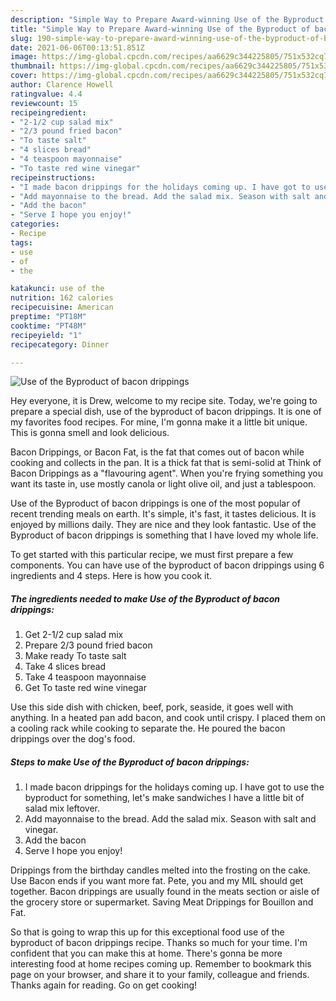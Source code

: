 ```yaml
---
description: "Simple Way to Prepare Award-winning Use of the Byproduct of bacon drippings"
title: "Simple Way to Prepare Award-winning Use of the Byproduct of bacon drippings"
slug: 190-simple-way-to-prepare-award-winning-use-of-the-byproduct-of-bacon-drippings
date: 2021-06-06T00:13:51.851Z
image: https://img-global.cpcdn.com/recipes/aa6629c344225805/751x532cq70/use-of-the-byproduct-of-bacon-drippings-recipe-main-photo.jpg
thumbnail: https://img-global.cpcdn.com/recipes/aa6629c344225805/751x532cq70/use-of-the-byproduct-of-bacon-drippings-recipe-main-photo.jpg
cover: https://img-global.cpcdn.com/recipes/aa6629c344225805/751x532cq70/use-of-the-byproduct-of-bacon-drippings-recipe-main-photo.jpg
author: Clarence Howell
ratingvalue: 4.4
reviewcount: 15
recipeingredient:
- "2-1/2 cup salad mix"
- "2/3 pound fried bacon"
- "To taste salt"
- "4 slices bread"
- "4 teaspoon mayonnaise"
- "To taste red wine vinegar"
recipeinstructions:
- "I made bacon drippings for the holidays coming up. I have got to use the byproduct for something, let&#39;s make sandwiches I have a little bit of salad mix leftover."
- "Add mayonnaise to the bread. Add the salad mix. Season with salt and vinegar."
- "Add the bacon"
- "Serve I hope you enjoy!"
categories:
- Recipe
tags:
- use
- of
- the

katakunci: use of the 
nutrition: 162 calories
recipecuisine: American
preptime: "PT18M"
cooktime: "PT48M"
recipeyield: "1"
recipecategory: Dinner

---
```



![Use of the Byproduct of bacon drippings](https://img-global.cpcdn.com/recipes/aa6629c344225805/751x532cq70/use-of-the-byproduct-of-bacon-drippings-recipe-main-photo.jpg)

Hey everyone, it is Drew, welcome to my recipe site. Today, we're going to prepare a special dish, use of the byproduct of bacon drippings. It is one of my favorites food recipes. For mine, I'm gonna make it a little bit unique. This is gonna smell and look delicious.

Bacon Drippings, or Bacon Fat, is the fat that comes out of bacon while cooking and collects in the pan. It is a thick fat that is semi-solid at Think of Bacon Drippings as a &#34;flavouring agent&#34;. When you&#39;re frying something you want its taste in, use mostly canola or light olive oil, and just a tablespoon.

Use of the Byproduct of bacon drippings is one of the most popular of recent trending meals on earth. It's simple, it's fast, it tastes delicious. It is enjoyed by millions daily. They are nice and they look fantastic. Use of the Byproduct of bacon drippings is something that I have loved my whole life.


To get started with this particular recipe, we must first prepare a few components. You can have use of the byproduct of bacon drippings using 6 ingredients and 4 steps. Here is how you cook it.

<!--inarticleads1-->

##### The ingredients needed to make Use of the Byproduct of bacon drippings:

1. Get 2-1/2 cup salad mix
1. Prepare 2/3 pound fried bacon
1. Make ready To taste salt
1. Take 4 slices bread
1. Take 4 teaspoon mayonnaise
1. Get To taste red wine vinegar


Use this side dish with chicken, beef, pork, seaside, it goes well with anything. In a heated pan add bacon, and cook until crispy. I placed them on a cooling rack while cooking to separate the. He poured the bacon drippings over the dog&#39;s food. 

<!--inarticleads2-->

##### Steps to make Use of the Byproduct of bacon drippings:

1. I made bacon drippings for the holidays coming up. I have got to use the byproduct for something, let&#39;s make sandwiches I have a little bit of salad mix leftover.
1. Add mayonnaise to the bread. Add the salad mix. Season with salt and vinegar.
1. Add the bacon
1. Serve I hope you enjoy!


Drippings from the birthday candles melted into the frosting on the cake. Use Bacon ends if you want more fat. Pete, you and my MIL should get together. Bacon drippings are usually found in the meats section or aisle of the grocery store or supermarket. Saving Meat Drippings for Bouillon and Fat. 

So that is going to wrap this up for this exceptional food use of the byproduct of bacon drippings recipe. Thanks so much for your time. I'm confident that you can make this at home. There's gonna be more interesting food at home recipes coming up. Remember to bookmark this page on your browser, and share it to your family, colleague and friends. Thanks again for reading. Go on get cooking!
